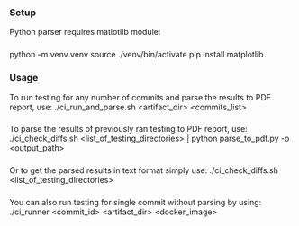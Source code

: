 ### Setup ###
Python parser requires matlotlib module:
###
python -m venv venv
source ./venv/bin/activate
pip install matplotlib
###
### Usage ###
To run testing for any number of commits and parse the results to PDF report, use:
./ci_run_and_parse.sh <artifact_dir> <commits_list>
###
To parse the results of previously ran testing to PDF report, use:
./ci_check_diffs.sh <list_of_testing_directories> | python parse_to_pdf.py -o <output_path>
###
Or to get the parsed results in text format simply use:
./ci_check_diffs.sh <list_of_testing_directories>
###
You can also run testing for single commit without parsing by using:
./ci_runner <commit_id> <artifact_dir> <docker_image>

